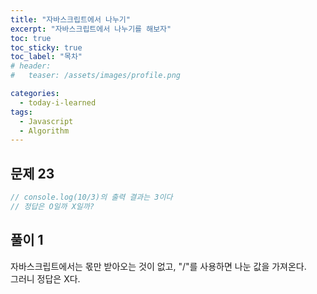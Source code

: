 ```yaml
---
title: "자바스크립트에서 나누기"
excerpt: "자바스크립트에서 나누기를 해보자"
toc: true
toc_sticky: true
toc_label: "목차"
# header:
#   teaser: /assets/images/profile.png

categories:
  - today-i-learned
tags:
  - Javascript
  - Algorithm
---
```


## 문제 23

```js
// console.log(10/3)의 출력 결과는 3이다
// 정답은 O일까 X일까?
```

## 풀이 1

자바스크립트에서는 몫만 받아오는 것이 없고, "/"를 사용하면 나눈 값을 가져온다.  
그러니 정답은 X다.
